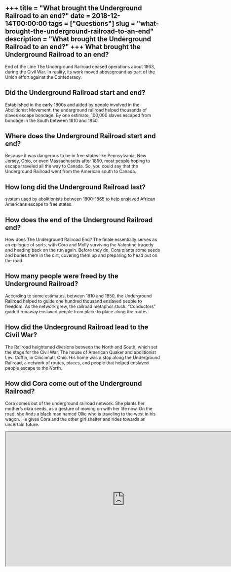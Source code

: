 +++
title = "What brought the Underground Railroad to an end?"
date = 2018-12-14T00:00:00
tags = ["Questions"]
slug = "what-brought-the-underground-railroad-to-an-end"
description = "What brought the Underground Railroad to an end?"
+++
What brought the Underground Railroad to an end?
------------------------------------------------

End of the Line The Underground Railroad ceased operations about 1863, during the Civil War. In reality, its work moved aboveground as part of the Union effort against the Confederacy.

Did the Underground Railroad start and end?
-------------------------------------------

Established in the early 1800s and aided by people involved in the Abolitionist Movement, the underground railroad helped thousands of slaves escape bondage. By one estimate, 100,000 slaves escaped from bondage in the South between 1810 and 1850.

Where does the Underground Railroad start and end?
--------------------------------------------------

Because it was dangerous to be in free states like Pennsylvania, New Jersey, Ohio, or even Massachusetts after 1850, most people hoping to escape traveled all the way to Canada. So, you could say that the Underground Railroad went from the American south to Canada.

How long did the Underground Railroad last?
-------------------------------------------

system used by abolitionists between 1800-1865 to help enslaved African Americans escape to free states.

How does the end of the Underground Railroad end?
-------------------------------------------------

How does The Underground Railroad End? The finale essentially serves as an epilogue of sorts, with Cora and Molly surviving the Valentine tragedy and heading back on the run again. Before they do, Cora plants some seeds and buries them in the dirt, covering them up and preparing to head out on the road.

How many people were freed by the Underground Railroad?
-------------------------------------------------------

According to some estimates, between 1810 and 1850, the Underground Railroad helped to guide one hundred thousand enslaved people to freedom. As the network grew, the railroad metaphor stuck. “Conductors” guided runaway enslaved people from place to place along the routes.

How did the Underground Railroad lead to the Civil War?
-------------------------------------------------------

The Railroad heightened divisions between the North and South, which set the stage for the Civil War. The house of American Quaker and abolitionist Levi Coffin, in Cincinnati, Ohio. His home was a stop along the Underground Railroad, a network of routes, places, and people that helped enslaved people escape to the North.

How did Cora come out of the Underground Railroad?
--------------------------------------------------

Cora comes out of the underground railroad network. She plants her mother’s okra seeds, as a gesture of moving on with her life now. On the road, she finds a black man named Ollie who is traveling to the west in his wagon. He gives Cora and the other girl shelter and rides towards an uncertain future.

<iframe allow="accelerometer; autoplay; clipboard-write; encrypted-media; gyroscope; picture-in-picture" allowfullscreen="" class="__youtube_prefs__  epyt-is-override  no-lazyload" data-no-lazy="1" data-origheight="433" data-origwidth="770" data-skipgform_ajax_framebjll="" height="433" id="_ytid_86588" loading="lazy" src="https://www.youtube.com/embed/cLrLojdDBNc?enablejsapi=1&autoplay=0&cc_load_policy=0&cc_lang_pref=&iv_load_policy=1&loop=0&modestbranding=0&rel=1&fs=1&playsinline=0&autohide=2&theme=dark&color=red&controls=1&" title="YouTube player" width="770"></iframe>